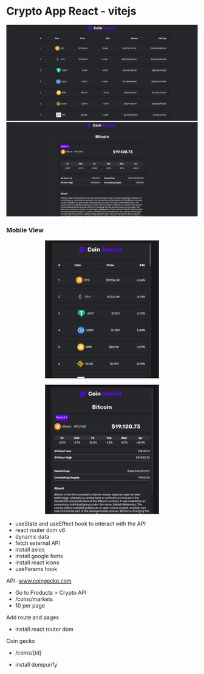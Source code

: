 # Crypto App React - vitejs

![](public/Screenshots/screenshot1.PNG)
![](public/Screenshots/screenshot2.PNG)

### Mobile View

<p align="center">
<img  width="300" src="public/Screenshots/screenshot3.PNG">
</p>
<p align="center">
<img  width="300" src="public/Screenshots/screenshot4.PNG">
</p>

- useState and useEffect hook to interact with the API
- react router dom v6
- dynamic data
- fetch external API
- install axios
- install google fonts
- install react icons
- useParams hook

API -www.coingecko.com

- Go to Products > Crypto API
- /coins/markets
- 10 per page

Add route and pages

- install react router dom

Coin gecko

- /coins/{id}

- install dompurify
